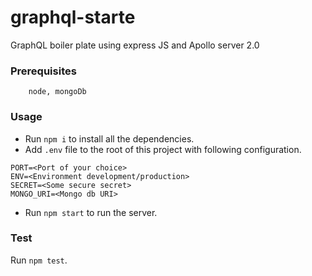 # graphql-starte
GraphQL boiler plate using express JS and Apollo server 2.0

### Prerequisites
```
    node, mongoDb
```

### Usage
* Run `npm i` to install all the dependencies.
* Add `.env` file to the root of this project with following configuration.
```
PORT=<Port of your choice>
ENV=<Environment development/production>
SECRET=<Some secure secret>
MONGO_URI=<Mongo db URI>
```
* Run `npm start` to run the server.

### Test
Run `npm test`.
